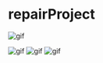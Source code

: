 # repairProject
![gif](https://github.com/zulamho/repair-project/blob/Adam/client/public/home.gif)

![gif](https://github.com/zulamho/repair-project/blob/Adam/client/public/home-postOne.gif)
![gif](https://github.com/zulamho/repair-project/blob/Adam/client/public/profileEdit.gif)
![gif](https://github.com/zulamho/repair-project/blob/Adam/client/public/home.gif)